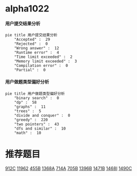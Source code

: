 # alpha1022

<!-- tabs:start -->



#### **用户提交结果分析**

```mermaid
pie title 用户提交结果分析
    "Accepted" :  29
    "Rejected" :  0
    "Wrong answer" :  12
    "Runtime error" :  4
    "Time limit exceeded" :  2
    "Memory limit exceeded" :  3
    "Compilation error" :  0
    "Partial" :  0
```

#### **用户做题类型偏好分析**

```mermaid
pie title 用户做题类型偏好分析
    "binary search" :  0
    "dp" :  58
    "graphs" :  11
    "trees" :  5
    "divide and conquer" :  0
    "greedy" :  220
    "two pointers" :  43
    "dfs and similar" :  10
    "math" :  10
```



<!-- tabs:end -->
# 推荐题目
[912C](https://codeforces.com/contest/912/problem/C)
[11962](https://codeforces.com/contest/1196/problem/2)
[455B](https://codeforces.com/contest/455/problem/B)
[1368A](https://codeforces.com/contest/1368/problem/A)
[714A](https://codeforces.com/contest/714/problem/A)
[705B](https://codeforces.com/contest/705/problem/B)
[1396B](https://codeforces.com/contest/1396/problem/B)
[1471B](https://codeforces.com/contest/1471/problem/B)
[1468I](https://codeforces.com/contest/1468/problem/I)
[1490C](https://codeforces.com/contest/1490/problem/C)
